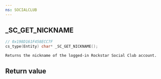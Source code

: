 ```yaml
---
ns: SOCIALCLUB
---
```

## _SC_GET_NICKNAME

```c
// 0x198D161F458ECC7F
cs_type(Entity) char* _SC_GET_NICKNAME();
```

```
Returns the nickname of the logged-in Rockstar Social Club account.
```

## Return value
